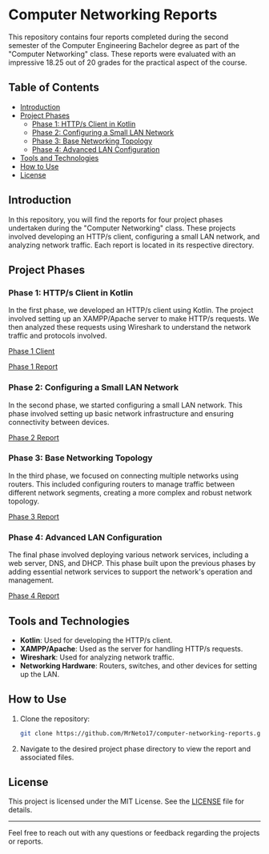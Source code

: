 # Computer Networking Reports

This repository contains four reports completed during the second semester of the Computer Engineering Bachelor degree as part of the "Computer Networking" class. These reports were evaluated with an impressive 18.25 out of 20 grades for the practical aspect of the course.

## Table of Contents

- [Introduction](#introduction)
- [Project Phases](#project-phases)
  - [Phase 1: HTTP/s Client in Kotlin](#phase-1-https-client-in-kotlin)
  - [Phase 2: Configuring a Small LAN Network](#phase-2-configuring-a-small-lan-network)
  - [Phase 3: Base Networking Topology](#phase-3-base-networking-topology)
  - [Phase 4: Advanced LAN Configuration](#phase-4-advanced-lan-configuration)
- [Tools and Technologies](#tools-and-technologies)
- [How to Use](#how-to-use)
- [License](#license)

## Introduction

In this repository, you will find the reports for four project phases undertaken during the "Computer Networking" class. These projects involved developing an HTTP/s client, configuring a small LAN network, and analyzing network traffic. Each report is located in its respective directory.

## Project Phases

### Phase 1: HTTP/s Client in Kotlin

In the first phase, we developed an HTTP/s client using Kotlin. The project involved setting up an XAMPP/Apache server to make HTTP/s requests. We then analyzed these requests using Wireshark to understand the network traffic and protocols involved.

[Phase 1 Client](Phase1/HttpClient.kt)

[Phase 1 Report](Phase1/Report.pdf)

### Phase 2: Configuring a Small LAN Network

In the second phase, we started configuring a small LAN network. This phase involved setting up basic network infrastructure and ensuring connectivity between devices.

[Phase 2 Report](Phase2/Report.pdf)

### Phase 3: Base Networking Topology

In the third phase, we focused on connecting multiple networks using routers. This included configuring routers to manage traffic between different network segments, creating a more complex and robust network topology.

[Phase 3 Report](Phase3/Report.pdf)

### Phase 4: Advanced LAN Configuration

The final phase involved deploying various network services, including a web server, DNS, and DHCP. This phase built upon the previous phases by adding essential network services to support the network's operation and management.

[Phase 4 Report](Phase4/Report.pdf)

## Tools and Technologies

- **Kotlin**: Used for developing the HTTP/s client.
- **XAMPP/Apache**: Used as the server for handling HTTP/s requests.
- **Wireshark**: Used for analyzing network traffic.
- **Networking Hardware**: Routers, switches, and other devices for setting up the LAN.

## How to Use

1. Clone the repository:
    ```sh
    git clone https://github.com/MrNeto17/computer-networking-reports.git
    ```
2. Navigate to the desired project phase directory to view the report and associated files.


## License

This project is licensed under the MIT License. See the [LICENSE](LICENSE) file for details.

---

Feel free to reach out with any questions or feedback regarding the projects or reports.

